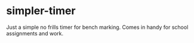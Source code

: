 # simpler-timer
Just a simple no frills timer for bench marking. Comes in handy for school assignments and work.
